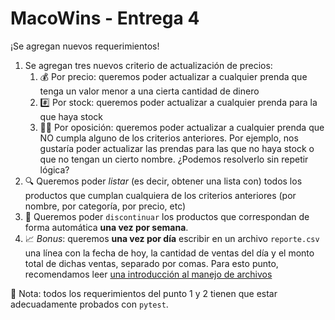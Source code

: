 # MacoWins - Entrega 4

¡Se agregan nuevos requerimientos!

1. Se agregan tres nuevos criterio de actualización de precios:
   1. 💰 Por precio: queremos poder actualizar a cualquier prenda que tenga un valor menor a una cierta cantidad de dinero
   2. #️⃣ Por stock: queremos poder actualizar a cualquier prenda para la que haya stock
   3. 🙅‍♀️ Por oposición: queremos poder actualizar a cualquier prenda que NO cumpla alguno de los criterios anteriores. Por ejemplo, nos gustaría poder actualizar las prendas para las que no haya stock o que no tengan un cierto nombre. ¿Podemos resolverlo sin repetir lógica?
2. 🔍 Queremos poder _listar_ (es decir, obtener una lista con) todos los productos que cumplan cualquiera de los criterios anteriores (por nombre, por categoría, por precio, etc)
3. 👋 Queremos poder `discontinuar` los productos que correspondan de forma automática **una vez por semana**.
4. 📈 _Bonus_: queremos **una vez por día** escribir en un archivo `reporte.csv` una línea con la fecha de hoy, la cantidad de ventas del día y el monto total de dichas ventas, separado por comas. Para esto punto, recomendamos leer [una introducción al manejo de archivos](https://github.com/AJVelezRueda/Fundamentos_de_informatica/blob/master/Python_intro/Manipulaci%C3%B3n_de_archivos.md)

🧪 Nota: todos los requerimientos del punto 1 y 2 tienen que estar adecuadamente probados con `pytest`.
